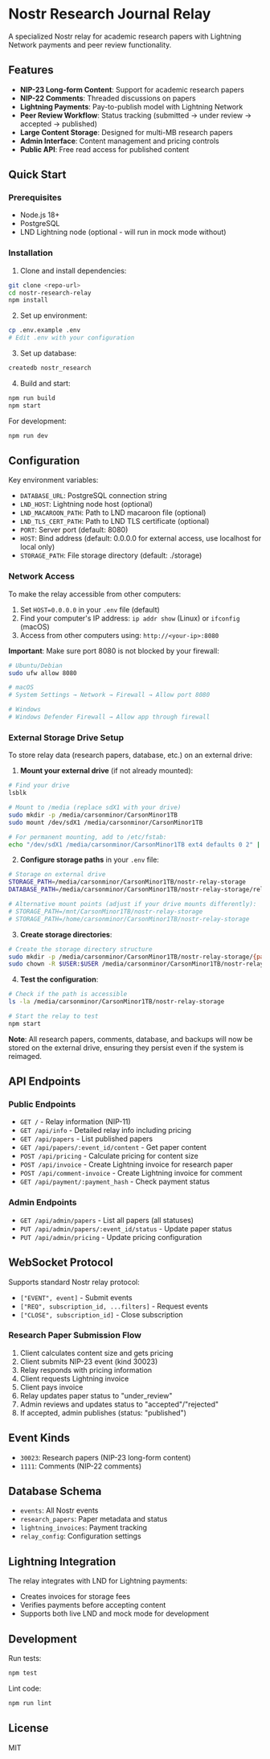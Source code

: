 # Nostr Research Journal Relay

A specialized Nostr relay for academic research papers with Lightning Network payments and peer review functionality.

## Features

- **NIP-23 Long-form Content**: Support for academic research papers
- **NIP-22 Comments**: Threaded discussions on papers
- **Lightning Payments**: Pay-to-publish model with Lightning Network
- **Peer Review Workflow**: Status tracking (submitted → under review → accepted → published)
- **Large Content Storage**: Designed for multi-MB research papers
- **Admin Interface**: Content management and pricing controls
- **Public API**: Free read access for published content

## Quick Start

### Prerequisites

- Node.js 18+
- PostgreSQL
- LND Lightning node (optional - will run in mock mode without)

### Installation

1. Clone and install dependencies:
```bash
git clone <repo-url>
cd nostr-research-relay
npm install
```

2. Set up environment:
```bash
cp .env.example .env
# Edit .env with your configuration
```

3. Set up database:
```bash
createdb nostr_research
```

4. Build and start:
```bash
npm run build
npm start
```

For development:
```bash
npm run dev
```

## Configuration

Key environment variables:

- `DATABASE_URL`: PostgreSQL connection string
- `LND_HOST`: Lightning node host (optional)
- `LND_MACAROON_PATH`: Path to LND macaroon file (optional)
- `LND_TLS_CERT_PATH`: Path to LND TLS certificate (optional)
- `PORT`: Server port (default: 8080)
- `HOST`: Bind address (default: 0.0.0.0 for external access, use localhost for local only)
- `STORAGE_PATH`: File storage directory (default: ./storage)

### Network Access

To make the relay accessible from other computers:

1. Set `HOST=0.0.0.0` in your `.env` file (default)
2. Find your computer's IP address: `ip addr show` (Linux) or `ifconfig` (macOS)
3. Access from other computers using: `http://<your-ip>:8080`

**Important**: Make sure port 8080 is not blocked by your firewall:
```bash
# Ubuntu/Debian
sudo ufw allow 8080

# macOS
# System Settings → Network → Firewall → Allow port 8080

# Windows
# Windows Defender Firewall → Allow app through firewall
```

### External Storage Drive Setup

To store relay data (research papers, database, etc.) on an external drive:

1. **Mount your external drive** (if not already mounted):
```bash
# Find your drive
lsblk

# Mount to /media (replace sdX1 with your drive)
sudo mkdir -p /media/carsonminor/CarsonMinor1TB
sudo mount /dev/sdX1 /media/carsonminor/CarsonMinor1TB

# For permanent mounting, add to /etc/fstab:
echo "/dev/sdX1 /media/carsonminor/CarsonMinor1TB ext4 defaults 0 2" | sudo tee -a /etc/fstab
```

2. **Configure storage paths** in your `.env` file:
```bash
# Storage on external drive
STORAGE_PATH=/media/carsonminor/CarsonMinor1TB/nostr-relay-storage
DATABASE_PATH=/media/carsonminor/CarsonMinor1TB/nostr-relay-storage/relay.db

# Alternative mount points (adjust if your drive mounts differently):
# STORAGE_PATH=/mnt/CarsonMinor1TB/nostr-relay-storage
# STORAGE_PATH=/home/carsonminor/CarsonMinor1TB/nostr-relay-storage
```

3. **Create storage directories**:
```bash
# Create the storage directory structure
sudo mkdir -p /media/carsonminor/CarsonMinor1TB/nostr-relay-storage/{papers,comments,temp,backups}
sudo chown -R $USER:$USER /media/carsonminor/CarsonMinor1TB/nostr-relay-storage
```

4. **Test the configuration**:
```bash
# Check if the path is accessible
ls -la /media/carsonminor/CarsonMinor1TB/nostr-relay-storage

# Start the relay to test
npm start
```

**Note**: All research papers, comments, database, and backups will now be stored on the external drive, ensuring they persist even if the system is reimaged.

## API Endpoints

### Public Endpoints

- `GET /` - Relay information (NIP-11)
- `GET /api/info` - Detailed relay info including pricing
- `GET /api/papers` - List published papers
- `GET /api/papers/:event_id/content` - Get paper content
- `POST /api/pricing` - Calculate pricing for content size
- `POST /api/invoice` - Create Lightning invoice for research paper
- `POST /api/comment-invoice` - Create Lightning invoice for comment
- `GET /api/payment/:payment_hash` - Check payment status

### Admin Endpoints

- `GET /api/admin/papers` - List all papers (all statuses)
- `PUT /api/admin/papers/:event_id/status` - Update paper status
- `PUT /api/admin/pricing` - Update pricing configuration

## WebSocket Protocol

Supports standard Nostr relay protocol:

- `["EVENT", event]` - Submit events
- `["REQ", subscription_id, ...filters]` - Request events
- `["CLOSE", subscription_id]` - Close subscription

### Research Paper Submission Flow

1. Client calculates content size and gets pricing
2. Client submits NIP-23 event (kind 30023)
3. Relay responds with pricing information
4. Client requests Lightning invoice
5. Client pays invoice
6. Relay updates paper status to "under_review"
7. Admin reviews and updates status to "accepted"/"rejected"
8. If accepted, admin publishes (status: "published")

## Event Kinds

- `30023`: Research papers (NIP-23 long-form content)
- `1111`: Comments (NIP-22 comments)

## Database Schema

- `events`: All Nostr events
- `research_papers`: Paper metadata and status
- `lightning_invoices`: Payment tracking
- `relay_config`: Configuration settings

## Lightning Integration

The relay integrates with LND for Lightning payments:

- Creates invoices for storage fees
- Verifies payments before accepting content
- Supports both live LND and mock mode for development

## Development

Run tests:
```bash
npm test
```

Lint code:
```bash
npm run lint
```

## License

MIT